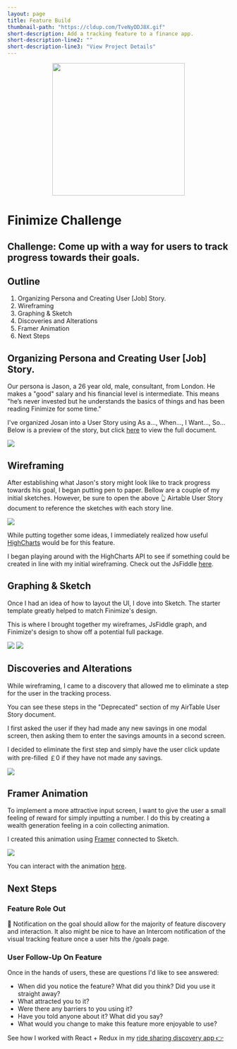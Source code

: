 ```yaml
---
layout: page
title: Feature Build
thumbnail-path: "https://cldup.com/TveNyDDJ8X.gif"
short-description: Add a tracking feature to a finance app.
short-description-line2: ""
short-description-line3: "View Project Details"
---
```


<div style="text-align:center; "><img width="300px" src ="https://cldup.com/K2TecnNImq.gif" /></div>


# Finimize Challenge

## **Challenge:** Come up with a way for users to track progress towards their goals.


## Outline
1. Organizing Persona and Creating User [Job] Story.
2. Wireframing
3. Graphing & Sketch
4. Discoveries and Alterations
5. Framer Animation
6. Next Steps

## Organizing Persona and Creating User [Job] Story.

Our persona is Jason, a 26 year old, male, consultant, from London. He makes a "good" salary and his financial level is intermediate. This means "he’s never invested but he understands the basics of things and has been reading Finimize for some time."

I've organized Josan into a User Story using As a..., When..., I Want..., So...
Below is a preview of the story, but click [here](https://airtable.com/shriib91ZPRXZPMLf/tblCpRmyH2pHx5oiI/viwkChBkmkV4NldO1) to view the full document.

![](https://cldup.com/Ikl4oNQFvJ.png)

## Wireframing

After establishing what Jason's story might look like to track progress towards his goal, I began putting pen to paper. Bellow are a couple of my initial sketches. However, be sure to open the above 👆 Airtable User Story document to reference the sketches with each story line.

![](https://cldup.com/-vFGBQebfu.png)

While putting together some ideas, I immediately realized how useful [HighCharts](https://www.highcharts.com/) would be for this feature.

I began playing around with the HighCharts API to see if something could be created in line with my initial wireframing. Check out the JsFiddle [here](http://jsfiddle.net/cwgeg9r3/).

## Graphing & Sketch

Once I had an idea of how to layout the UI, I dove into Sketch. The starter template greatly helped to match Finimize's design.

This is where I brought together my wireframes, JsFiddle graph, and Finimize's design to show off a potential full package.

![](https://cldup.com/WwnYCBZVi7.png)
![](https://cldup.com/2Tmo5JuCBp.png)

## Discoveries and Alterations

While wireframing, I came to a discovery that allowed me to eliminate a step for the user in the tracking process.

You can see these steps in the "Deprecated" section of my AirTable User Story document.

I first asked the user if they had made any new savings in one modal screen, then asking them to enter the savings amounts in a second screen.

I decided to eliminate the first step and simply have the user click update with pre-filled ￡0 if they have not made any savings.

![](https://cldup.com/65zFp-jKn6.png)

## Framer Animation

To implement a more attractive input screen, I want to give the user a small feeling of reward for simply inputting a number. I do this by creating a wealth generation feeling in a coin collecting animation.

I created this animation using [Framer](https://framer.com/) connected to Sketch.  

![](https://cldup.com/K2TecnNImq.gif)

You can interact with the animation [here](https://framer.cloud/ZUeZj/).

## Next Steps

### Feature Role Out

🔴 Notification on the goal should allow for the majority of feature discovery and interaction. It also might be nice to have an Intercom notification of the visual tracking feature once a user hits the /goals page.

### User Follow-Up On Feature

Once in the hands of users, these are questions I'd like to see answered:

* When did you notice the feature? What did you think? Did you use it straight away?
* What attracted you to it?
* Were there any barriers to you using it?
* Have you told anyone about it? What did you say?
* What would you change to make this feature more enjoyable to use?

See how I worked with React + Redux in my [ride sharing discovery app 👉](http://www.forgeon.info/portfolio/1-myTopStop/)

